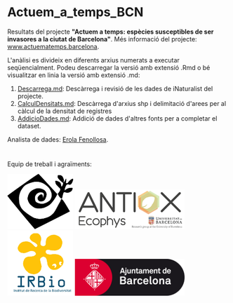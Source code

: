 # Actuem_a_temps_BCN
Resultats del projecte **"Actuem a temps: espècies susceptibles de ser invasores a la ciutat de Barcelona"**. Més informació del projecte: www.actuematemps.barcelona. 



L'anàlisi es divideix en diferents arxius numerats a executar seqüencialment. Podeu descarregar la versió amb extensió .Rmd o bé visualitzar en linia la versió amb extensió .md:
1. [Descarrega.md](https://github.com/erolafr/Actuem_a_temps_BCN/blob/main/1Descarrega.md): Descàrrega i revisió de les dades de iNaturalist del projecte.
2. [CalculDensitats.md](https://github.com/erolafr/Actuem_a_temps_BCN/blob/main/2CalculDensitats.md): Descàrrega d'arxius shp i delimitació d'arees per al càlcul de la densitat de registres
3. [AddicioDades.md](): Addició de dades d'altres fonts per a completar el dataset.


Analista de dades: [Erola Fenollosa](https://erolafenollosa.weebly.com/).

#
Equip de treball i agraïments:


[<img src="https://github.com/erolafr/Actuem_a_temps_BCN/blob/main/Files/logosol.png" width="150"/>](www.actuematemps.barcelona) [<img src="https://github.com/erolafr/Actuem_a_temps_BCN/blob/main/Files/Antiox%20ecophys%20logo%20web.png" width="250"/>](http://antiox-ecophys.com/) [<img src="https://github.com/erolafr/Actuem_a_temps_BCN/blob/main/Files/00419_foto_article.jpg" width="150"/>](http://www.ub.edu/irbio/) [<img src="https://github.com/erolafr/Actuem_a_temps_BCN/blob/main/Files/Ajuntament-BCN-logo.jpg" width="250"/>](https://ajuntament.barcelona.cat/ca/)
